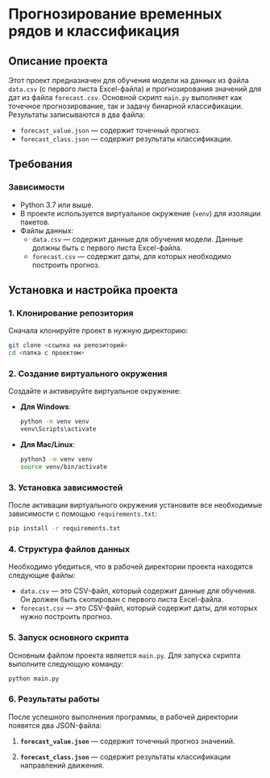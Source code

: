 # Прогнозирование временных рядов и классификация

## Описание проекта

Этот проект предназначен для обучения модели на данных из файла `data.csv` (с первого листа Excel-файла) и прогнозирования значений для дат из файла `forecast.csv`. Основной скрипт `main.py` выполняет как точечное прогнозирование, так и задачу бинарной классификации. Результаты записываются в два файла: 
- `forecast_value.json` — содержит точечный прогноз.
- `forecast_class.json` — содержит результаты классификации.

## Требования

### Зависимости

- Python 3.7 или выше.
- В проекте используется виртуальное окружение (`venv`) для изоляции пакетов.
- Файлы данных:
  - `data.csv` — содержит данные для обучения модели. Данные должны быть с первого листа Excel-файла.
  - `forecast.csv` — содержит даты, для которых необходимо построить прогноз.

## Установка и настройка проекта

### 1. Клонирование репозитория

Сначала клонируйте проект в нужную директорию:

```bash
git clone <ссылка на репозиторий>
cd <папка с проектом>
```

### 2. Создание виртуального окружения

Создайте и активируйте виртуальное окружение:

- **Для Windows**:
  ```bash
  python -m venv venv
  venv\Scripts\activate
  ```

- **Для Mac/Linux**:
  ```bash
  python3 -m venv venv
  source venv/bin/activate
  ```

### 3. Установка зависимостей

После активации виртуального окружения установите все необходимые зависимости с помощью `requirements.txt`:

```bash
pip install -r requirements.txt
```

### 4. Структура файлов данных

Необходимо убедиться, что в рабочей директории проекта находятся следующие файлы:

- `data.csv` — это CSV-файл, который содержит данные для обучения. Он должен быть скопирован с первого листа Excel-файла.
- `forecast.csv` — это CSV-файл, который содержит даты, для которых нужно построить прогноз.

### 5. Запуск основного скрипта

Основным файлом проекта является `main.py`. Для запуска скрипта выполните следующую команду:

```bash
python main.py
```

### 6. Результаты работы

После успешного выполнения программы, в рабочей директории появятся два JSON-файла:

1. **`forecast_value.json`** — содержит точечный прогноз значений.
   
2. **`forecast_class.json`** — содержит результаты классификации направлений движения.